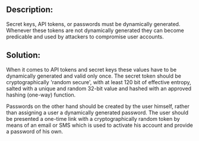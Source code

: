 ## Description:

Secret keys, API tokens, or passwords must be dynamically generated. Whenever these tokens
are not dynamically generated they can become predicable and used by attackers to compromise
user accounts. 

## Solution:

When it comes to API tokens and secret keys these values have to be dynamically generated and valid only once.
The secret token should be cryptographically 'random secure', with at least 120 bit of effective entropy, salted with a unique and random 32-bit value and hashed with an approved hashing (one-way) function.

Passwords on the other hand should be created by the user himself, rather than assigning
a user a dynamically generated password. The user should be presented a one-time link with a 
cryptographically random token by means of an email or SMS which is used to activate his 
account and provide a password of his own.
 
